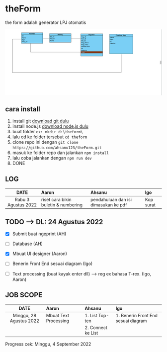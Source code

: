 # theForm
the form adalah generator LPJ otomatis

![Diagram](doc/DiagramDB.png)

## cara install
1. install git [download git dulu](https://git-scm.com/downloads)
2. install node.js  [download node.js dulu](https://nodejs.org/en/download/)
3. buat folder `ex: mkdir d:\theform\`
4. lalu cd ke folder tersebut `cd theform` 
5. clone repo ini dengan `git clone https://github.com/ahsanu123/theForm.git`
6. masuk ke folder repo dan jalankan `npm install`
7. lalu coba jalankan dengan `npm run dev`
8. DONE

## LOG
| DATE                 | Aaron                                 |   Ahsanu                             | Igo      |
| :----:               | :---                                  | :---                                 | :---     |
| Rabu 3 Agustus 2022 | riset cara bikin buletin & numbering  | pendahuluan dan isi dimasukan ke pdf | Kop surat|


## TODO --> DL: 24 Agustus 2022
- [x] Submit buat ngeprint (AH)
- [ ] Database (AH)
- [x] Mbuat UI designer (Aaron)
- [ ] Benerin Front End sesuai diagram (Igo)
- [ ] Text processing (buat kayak enter dll) --> reg ex bahasa T-rex. (Igo, Aaron)


## JOB SCOPE
| DATE                 | Aaron                                 |   Ahsanu                                | Igo      |
| :----:               | :---                                  | :---                                    | :---     |
| Minggu, 28 Agustus 2022 | Mbuat Text Processing                 | 1. List Top-ten             | 1. Benerin Front End sesuai diagram         |
|                      |                                       | 2. Connect ke List          |                                             |

Progress cek: Minggu, 4 September 2022
